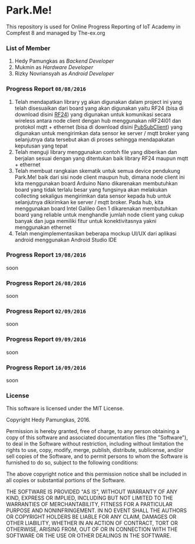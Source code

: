 Park.Me!
=================

This repository is used for Online Progress Reporting of IoT Academy in Compfest 8 and managed by The-ex.org

### List of Member
1. Hedy Pamungkas as _Backend Developer_
2. Mukmin as _Hardware Developer_
3. Rizky Novriansyah as _Android Developer_

### Progress Report `08/08/2016`
1. Telah mendapatkan library yg akan digunakan dalam project ini yang telah disesuaikan dari board yang akan digunakan yaitu RF24 (bisa di download disini [RF24](https://github.com/maniacbug/RF24)) yang digunakan untuk komunikasi secara wireless antara node client dengan hub menggunakan nRF24l01 dan protokol mqtt + ethernet (bisa di download disini [PubSubClient](https://github.com/knolleary/pubsubclient)) yang digunakan untuk mengirimkan data sensor ke server / mqtt broker yang selanjutnya data tersebut akan di proses sehingga mendapakatan keputusan yang tepat
2. Telah menguji library menggunakan contoh file yang diberikan dan berjalan sesuai dengan yang ditentukan baik library RF24 maupun mqtt + ethernet
3. Telah membuat rangkaian skematik untuk semua device pendukung Park.Me! baik dari sisi node client maupun hub, dimana node client ini kita menggunakan board Arduino Nano dikarenakan membutuhkan board yang tidak terlalu besar yang fungsinya akan melakukan collecting sekaligus mengirimkan data sensor kepada hub untuk selanjutnya dikirimkan ke server / mqtt broker. Pada hub, kita menggunakan board Intel Galileo Gen 1 dikarenakan membutuhkan board yang reliable untuk menghandle jumlah node client yang cukup banyak dan juga memiliki fitur untuk konektivitasnya yakni menggunakan ethernet
4. Telah mengimplementasikan beberapa mockup UI/UX dari aplikasi android menggunakan Android Studio IDE

### Progress Report `19/08/2016`
soon

### Progress Report `26/08/2016`
soon

### Progress Report `02/09/2016`
soon

### Progress Report `09/09/2016`
soon

### Progress Report `16/09/2016`
soon

### License

This software is licensed under the MIT License.

Copyright Hedy Pamungkas, 2016.

Permission is hereby granted, free of charge, to any person obtaining a copy of this software and associated documentation files (the "Software"), to deal in the Software without restriction, including without limitation the rights to use, copy, modify, merge, publish, distribute, sublicense, and/or sell copies of the Software, and to permit persons to whom the Software is furnished to do so, subject to the following conditions:

The above copyright notice and this permission notice shall be included in all copies or substantial portions of the Software.

THE SOFTWARE IS PROVIDED "AS IS", WITHOUT WARRANTY OF ANY KIND, EXPRESS OR IMPLIED, INCLUDING BUT NOT LIMITED TO THE WARRANTIES OF MERCHANTABILITY, FITNESS FOR A PARTICULAR PURPOSE AND NONINFRINGEMENT. IN NO EVENT SHALL THE AUTHORS OR COPYRIGHT HOLDERS BE LIABLE FOR ANY CLAIM, DAMAGES OR OTHER LIABILITY, WHETHER IN AN ACTION OF CONTRACT, TORT OR OTHERWISE, ARISING FROM, OUT OF OR IN CONNECTION WITH THE SOFTWARE OR THE USE OR OTHER DEALINGS IN THE SOFTWARE.
